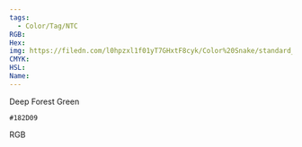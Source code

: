 ```yaml
---
tags:
  - Color/Tag/NTC
RGB:
Hex:
img: https://filedn.com/l0hpzxl1f01yT7GHxtF8cyk/Color%20Snake/standard_csv_to_svg/%23/182D09.svg
CMYK:
HSL:
Name:
---
```

Deep Forest Green
```palette
#182D09
```
RGB
